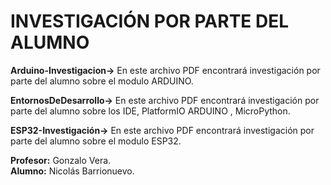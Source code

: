 # INVESTIGACIÓN POR PARTE DEL ALUMNO

**Arduino-Investigacion→** En este archivo PDF encontrará investigación por parte del alumno sobre el modulo ARDUINO.

**EntornosDeDesarrollo→** En este archivo PDF encontrará investigación por parte del alumno sobre los IDE, PlatformIO ARDUINO , MicroPython.

**ESP32-Investigación→** En este archivo PDF encontrará investigación por parte del alumno sobre el modulo ESP32.

**Profesor:** Gonzalo Vera.  
**Alumno:** Nicolás Barrionuevo.
